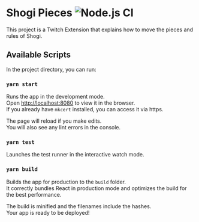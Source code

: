 # Shogi Pieces ![Node.js CI](https://github.com/gactocat/snowshoe/workflows/Node.js%20CI/badge.svg)

This project is a Twitch Extension that explains how to move the pieces and rules of Shogi.

## Available Scripts

In the project directory, you can run:

### `yarn start`

Runs the app in the development mode.\
Open [http://localhost:8080](http://localhost:8080) to view it in the browser.\
If you already have `mkcert` installed, you can access it via https.

The page will reload if you make edits.\
You will also see any lint errors in the console.

### `yarn test`

Launches the test runner in the interactive watch mode.

### `yarn build`

Builds the app for production to the `build` folder.\
It correctly bundles React in production mode and optimizes the build for the best performance.

The build is minified and the filenames include the hashes.\
Your app is ready to be deployed!
